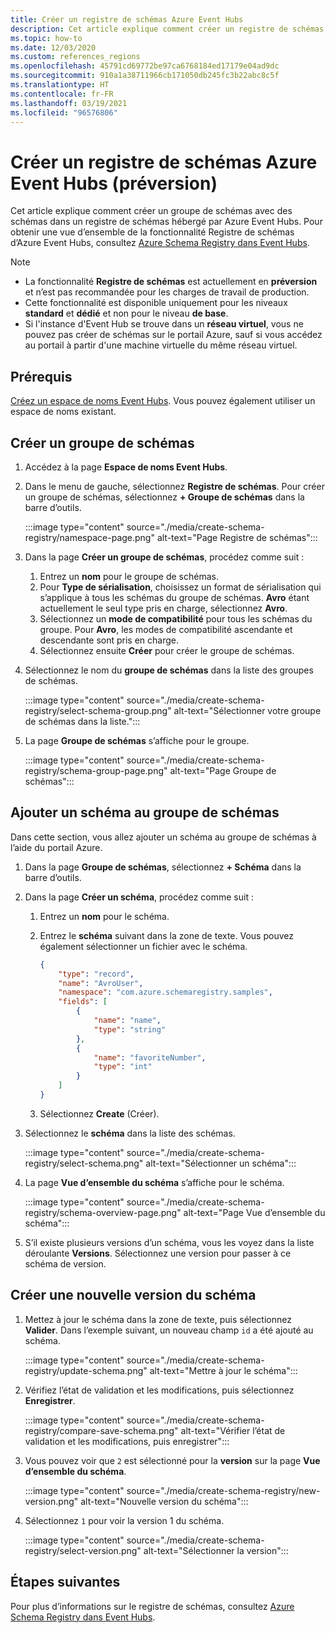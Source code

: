 ```yaml
---
title: Créer un registre de schémas Azure Event Hubs
description: Cet article explique comment créer un registre de schémas dans un espace de noms Azure Event Hubs.
ms.topic: how-to
ms.date: 12/03/2020
ms.custom: references_regions
ms.openlocfilehash: 45791cd69772be97ca6768184ed17179e04ad9dc
ms.sourcegitcommit: 910a1a38711966cb171050db245fc3b22abc8c5f
ms.translationtype: HT
ms.contentlocale: fr-FR
ms.lasthandoff: 03/19/2021
ms.locfileid: "96576806"
---
```

# <a name="create-an-azure-event-hubs-schema-registry-preview"></a>Créer un registre de schémas Azure Event Hubs (préversion)
Cet article explique comment créer un groupe de schémas avec des schémas dans un registre de schémas hébergé par Azure Event Hubs. Pour obtenir une vue d’ensemble de la fonctionnalité Registre de schémas d’Azure Event Hubs, consultez [Azure Schema Registry dans Event Hubs](schema-registry-overview.md).

> [!NOTE]
> - La fonctionnalité **Registre de schémas** est actuellement en **préversion** et n’est pas recommandée pour les charges de travail de production.
> - Cette fonctionnalité est disponible uniquement pour les niveaux **standard** et **dédié** et non pour le niveau **de base**.
> - Si l'instance d'Event Hub se trouve dans un **réseau virtuel**, vous ne pouvez pas créer de schémas sur le portail Azure, sauf si vous accédez au portail à partir d'une machine virtuelle du même réseau virtuel. 

## <a name="prerequisites"></a>Prérequis
[Créez un espace de noms Event Hubs](event-hubs-create.md#create-an-event-hubs-namespace). Vous pouvez également utiliser un espace de noms existant. 

## <a name="create-a-schema-group"></a>Créer un groupe de schémas
1. Accédez à la page **Espace de noms Event Hubs**. 
1. Dans le menu de gauche, sélectionnez **Registre de schémas**. Pour créer un groupe de schémas, sélectionnez **+ Groupe de schémas** dans la barre d’outils. 

    :::image type="content" source="./media/create-schema-registry/namespace-page.png" alt-text="Page Registre de schémas":::
1. Dans la page **Créer un groupe de schémas**, procédez comme suit :
    1. Entrez un **nom** pour le groupe de schémas.
    1. Pour **Type de sérialisation**, choisissez un format de sérialisation qui s’applique à tous les schémas du groupe de schémas. **Avro** étant actuellement le seul type pris en charge, sélectionnez **Avro**. 
    1. Sélectionnez un **mode de compatibilité** pour tous les schémas du groupe. Pour **Avro**, les modes de compatibilité ascendante et descendante sont pris en charge. 
    1. Sélectionnez ensuite **Créer** pour créer le groupe de schémas. 
1. Sélectionnez le nom du **groupe de schémas** dans la liste des groupes de schémas.

    :::image type="content" source="./media/create-schema-registry/select-schema-group.png" alt-text="Sélectionner votre groupe de schémas dans la liste.":::    
1. La page **Groupe de schémas** s’affiche pour le groupe.

    :::image type="content" source="./media/create-schema-registry/schema-group-page.png" alt-text="Page Groupe de schémas":::
    

## <a name="add-a-schema-to-the-schema-group"></a>Ajouter un schéma au groupe de schémas
Dans cette section, vous allez ajouter un schéma au groupe de schémas à l’aide du portail Azure. 

1. Dans la page **Groupe de schémas**, sélectionnez **+ Schéma** dans la barre d’outils. 
1. Dans la page **Créer un schéma**, procédez comme suit :
    1. Entrez un **nom** pour le schéma.
    1. Entrez le **schéma** suivant dans la zone de texte. Vous pouvez également sélectionner un fichier avec le schéma.
    
        ```json
        {
            "type": "record",
            "name": "AvroUser",
            "namespace": "com.azure.schemaregistry.samples",
            "fields": [
                {
                    "name": "name",
                    "type": "string"
                },
                {
                    "name": "favoriteNumber",
                    "type": "int"
                }
            ]
        }
        ```
    1. Sélectionnez **Create** (Créer). 
1. Sélectionnez le **schéma** dans la liste des schémas. 

    :::image type="content" source="./media/create-schema-registry/select-schema.png" alt-text="Sélectionner un schéma":::
1. La page **Vue d’ensemble du schéma** s’affiche pour le schéma. 

    :::image type="content" source="./media/create-schema-registry/schema-overview-page.png" alt-text="Page Vue d’ensemble du schéma":::    
1. S’il existe plusieurs versions d’un schéma, vous les voyez dans la liste déroulante **Versions**. Sélectionnez une version pour passer à ce schéma de version. 

## <a name="create-a-new-version-of-schema"></a>Créer une nouvelle version du schéma

1. Mettez à jour le schéma dans la zone de texte, puis sélectionnez **Valider**. Dans l’exemple suivant, un nouveau champ `id` a été ajouté au schéma. 

    :::image type="content" source="./media/create-schema-registry/update-schema.png" alt-text="Mettre à jour le schéma":::    
    
1. Vérifiez l’état de validation et les modifications, puis sélectionnez **Enregistrer**. 

    :::image type="content" source="./media/create-schema-registry/compare-save-schema.png" alt-text="Vérifier l’état de validation et les modifications, puis enregistrer":::     
1. Vous pouvez voir que `2` est sélectionné pour la **version** sur la page **Vue d’ensemble du schéma**. 

    :::image type="content" source="./media/create-schema-registry/new-version.png" alt-text="Nouvelle version du schéma":::    
1. Sélectionnez `1` pour voir la version 1 du schéma. 

    :::image type="content" source="./media/create-schema-registry/select-version.png" alt-text="Sélectionner la version":::    


## <a name="next-steps"></a>Étapes suivantes
Pour plus d’informations sur le registre de schémas, consultez [Azure Schema Registry dans Event Hubs](schema-registry-overview.md).

